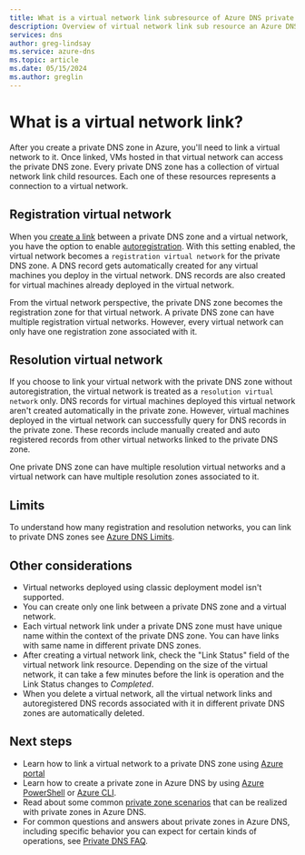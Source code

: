 ```yaml
---
title: What is a virtual network link subresource of Azure DNS private zones
description: Overview of virtual network link sub resource an Azure DNS private zone
services: dns
author: greg-lindsay
ms.service: azure-dns
ms.topic: article
ms.date: 05/15/2024
ms.author: greglin
---
```


# What is a virtual network link?

After you create a private DNS zone in Azure, you'll need to link a virtual network to it. Once linked, VMs hosted in that virtual network can access the private DNS zone. Every private DNS zone has a collection of virtual network link child resources. Each one of these resources represents a connection to a virtual network.

## Registration virtual network

When you [create a link](./private-dns-getstarted-portal.md#link-the-virtual-network) between a private DNS zone and a virtual network, you have the option to enable [autoregistration](./private-dns-autoregistration.md). With this setting enabled, the virtual network becomes a `registration virtual network` for the private DNS zone. A DNS record gets automatically created for any virtual machines you deploy in the virtual network. DNS records are also created for virtual machines already deployed in the virtual network.

From the virtual network perspective, the private DNS zone becomes the registration zone for that virtual network. A private DNS zone can have multiple registration virtual networks. However, every virtual network can only have one registration zone associated with it.

## Resolution virtual network

If you choose to link your virtual network with the private DNS zone without autoregistration, the virtual network is treated as a `resolution virtual network` only. DNS records for virtual machines deployed this virtual network aren't created automatically in the private zone. However, virtual machines deployed in the virtual network can successfully query for DNS records in the private zone. These records include manually created and auto registered records from other virtual networks linked to the private DNS zone.

One private DNS zone can have multiple resolution virtual networks and a virtual network can have multiple resolution zones associated to it.

## Limits

To understand how many registration and resolution networks, you can link to private DNS zones see [Azure DNS Limits](../azure-resource-manager/management/azure-subscription-service-limits.md#azure-dns-limits).

## Other considerations

* Virtual networks deployed using classic deployment model isn't supported.
* You can create only one link between a private DNS zone and a virtual network.
* Each virtual network link under a private DNS zone must have unique name within the context of the private DNS zone. You can have links with same name in different private DNS zones.
* After creating a virtual network link, check the "Link Status" field of the virtual network link resource. Depending on the size of the virtual network, it can take a few minutes before the link is operation and the Link Status changes to *Completed*.
* When you delete a virtual network, all the virtual network links and autoregistered DNS records associated with it in different private DNS zones are automatically deleted.

## Next steps

* Learn how to link a virtual network to a private DNS zone using [Azure portal](./private-dns-getstarted-portal.md#link-the-virtual-network)
* Learn how to create a private zone in Azure DNS by using [Azure PowerShell](./private-dns-getstarted-powershell.md) or [Azure CLI](./private-dns-getstarted-cli.md).
* Read about some common [private zone scenarios](./private-dns-scenarios.md) that can be realized with private zones in Azure DNS.
* For common questions and answers about private zones in Azure DNS, including specific behavior you can expect for certain kinds of operations, see [Private DNS FAQ](./dns-faq-private.yml).
